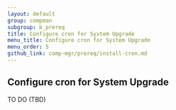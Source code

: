 ```yaml
---
layout: default
group: compman
subgroup: b_prereq
title: Configure cron for System Upgrade
menu_title: Configure cron for System Upgrade
menu_order: 5
github_link: comp-mgr/prereq/install-cron.md
---
```


<!-- This topic is referred to from Magento 2 code! Don't change the URL without informing engineering! -->
<!-- Referring file: TBD owned by Ogres -->

<h2 id="install-prereq-installcron">Configure cron for System Upgrade</h2>
TO DO (TBD)
